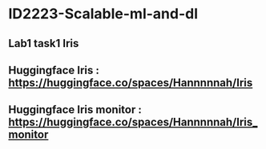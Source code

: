 # ID2223-Scalable-ml-and-dl
## Lab1 task1 Iris
## Huggingface Iris : https://huggingface.co/spaces/Hannnnnah/Iris
## Huggingface Iris monitor : https://huggingface.co/spaces/Hannnnnah/Iris_monitor
